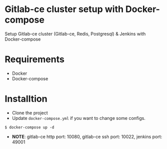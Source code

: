 # Gitlab-ce cluster setup with Docker-compose

Setup Gitlab-ce cluster (Gitlab-ce, Redis, Postgresql) & Jenkins with Docker-compose 

# Requirements

* Docker
* Docker-compose

# Installtion

* Clone the project
* Update `docker-compose.yml` if you want to change some configs.

```
$ docker-compose up -d
```
* **NOTE**: gitlab-ce http port: 10080, gitlab-ce ssh port: 10022, jenkins port: 49001
